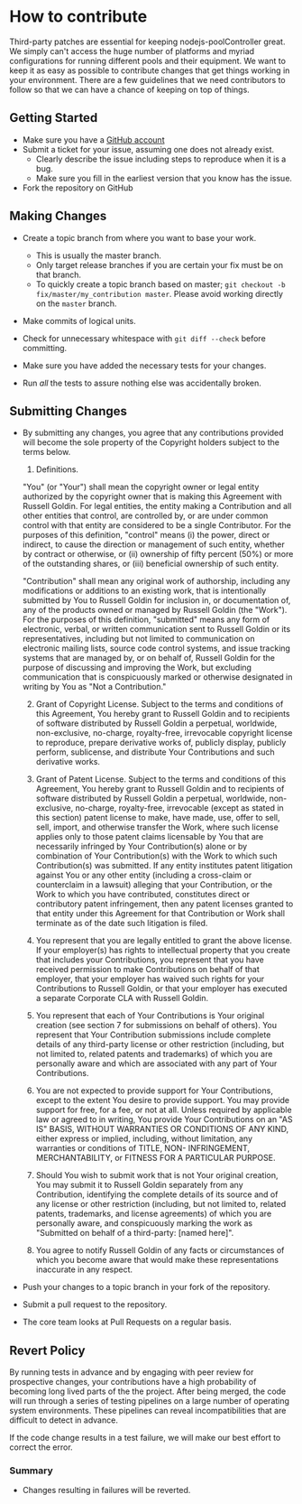 # How to contribute

Third-party patches are essential for keeping nodejs-poolController great. We
simply can't access the huge number of platforms and myriad configurations for
running different pools and their equipment. We want to keep it as easy as
possible to contribute changes that get things working in your environment.
There are a few guidelines that we need contributors to follow so that we can
have a chance of keeping on top of things.


## Getting Started

* Make sure you have a [GitHub account](https://github.com/signup/free)
* Submit a ticket for your issue, assuming one does not already exist.
  * Clearly describe the issue including steps to reproduce when it is a bug.
  * Make sure you fill in the earliest version that you know has the issue.
* Fork the repository on GitHub

## Making Changes

* Create a topic branch from where you want to base your work.
  * This is usually the master branch.
  * Only target release branches if you are certain your fix must be on that
    branch.
  * To quickly create a topic branch based on master; `git checkout -b
    fix/master/my_contribution master`. Please avoid working directly on the
    `master` branch.
* Make commits of logical units.
* Check for unnecessary whitespace with `git diff --check` before committing.

* Make sure you have added the necessary tests for your changes.
* Run _all_ the tests to assure nothing else was accidentally broken.

## Submitting Changes

* By submitting any changes, you agree that any contributions provided will become the sole property of the Copyright holders subject to the terms below.  
    1. Definitions.

    "You" (or "Your") shall mean the copyright owner or legal entity authorized by the copyright owner that is making this Agreement with Russell Goldin. For legal entities, the entity making a Contribution and all other entities that control, are controlled by, or are under common control with that entity are considered to be a single Contributor. For the purposes of this definition, "control" means (i) the power, direct or indirect, to cause the direction or management of such entity, whether by contract or otherwise, or (ii) ownership of fifty percent (50%) or more of the outstanding shares, or (iii) beneficial ownership of such entity.

    "Contribution" shall mean any original work of authorship, including any modifications or additions to an existing work, that is intentionally submitted by You to Russell Goldin for inclusion in, or documentation of, any of the products owned or managed by Russell Goldin (the "Work"). For the purposes of this definition, "submitted" means any form of electronic, verbal, or written communication sent to Russell Goldin or its representatives, including but not limited to communication on electronic mailing lists, source code control systems, and issue tracking systems that are managed by, or on behalf of, Russell Goldin for the purpose of discussing and improving the Work, but excluding communication that is conspicuously marked or otherwise designated in writing by You as "Not a Contribution."

    2. Grant of Copyright License. Subject to the terms and conditions of this Agreement, You hereby grant to Russell Goldin and to recipients of software distributed by Russell Goldin a perpetual, worldwide, non-exclusive, no-charge, royalty-free, irrevocable copyright license to reproduce, prepare derivative works of, publicly display, publicly perform, sublicense, and distribute Your Contributions and such derivative works.

    3. Grant of Patent License. Subject to the terms and conditions of this Agreement, You hereby grant to Russell Goldin and to recipients of software distributed by Russell Goldin a perpetual, worldwide, non-exclusive, no-charge, royalty-free, irrevocable (except as stated in this section) patent license to make, have made, use, offer to sell, sell, import, and otherwise transfer the Work, where such license applies only to those patent claims licensable by You that are necessarily infringed by Your Contribution(s) alone or by combination of Your Contribution(s) with the Work to which such Contribution(s) was submitted. If any entity institutes patent litigation against You or any other entity (including a cross-claim or counterclaim in a lawsuit) alleging that your Contribution, or the Work to which you have contributed, constitutes direct or contributory patent infringement, then any patent licenses granted to that entity under this Agreement for that Contribution or Work shall terminate as of the date such litigation is filed.

    4. You represent that you are legally entitled to grant the above license. If your employer(s) has rights to intellectual property that you create that includes your Contributions, you represent that you have received permission to make Contributions on behalf of that employer, that your employer has waived such rights for your Contributions to Russell Goldin, or that your employer has executed a separate Corporate CLA with Russell Goldin.

    5. You represent that each of Your Contributions is Your original creation (see section 7 for submissions on behalf of others). You represent that Your Contribution submissions include complete details of any third-party license or other restriction (including, but not limited to, related patents and trademarks) of which you are personally aware and which are associated with any part of Your Contributions.

    6. You are not expected to provide support for Your Contributions, except to the extent You desire to provide support. You may provide support for free, for a fee, or not at all. Unless required by applicable law or agreed to in writing, You provide Your Contributions on an "AS IS" BASIS, WITHOUT WARRANTIES OR CONDITIONS OF ANY KIND, either express or implied, including, without limitation, any warranties or conditions of TITLE, NON- INFRINGEMENT, MERCHANTABILITY, or FITNESS FOR A PARTICULAR PURPOSE.

    7. Should You wish to submit work that is not Your original creation, You may submit it to Russell Goldin separately from any Contribution, identifying the complete details of its source and of any license or other restriction (including, but not limited to, related patents, trademarks, and license agreements) of which you are personally aware, and conspicuously marking the work as "Submitted on behalf of a third-party: [named here]".

    8. You agree to notify Russell Goldin of any facts or circumstances of which you become aware that would make these representations inaccurate in any respect.
      
* Push your changes to a topic branch in your fork of the repository.
* Submit a pull request to the repository.
* The core team looks at Pull Requests on a regular basis.

## Revert Policy
By running tests in advance and by engaging with peer review for prospective
changes, your contributions have a high probability of becoming long lived
parts of the the project. After being merged, the code will run through a
series of testing pipelines on a large number of operating system
environments. These pipelines can reveal incompatibilities that are difficult
to detect in advance.

If the code change results in a test failure, we will make our best effort to
correct the error.


### Summary
* Changes resulting in failures will be reverted.
